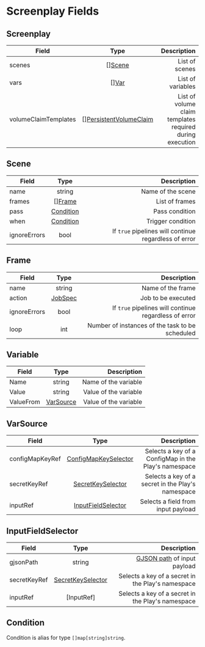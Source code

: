 # Screenplay Fields

## Screenplay
| Field                |            Type            |                                              Description |
|----------------------|:--------------------------:|---------------------------------------------------------:|
| scenes               |         \[][Scene]         |                                           List of scenes |
| vars                 |          \[][Var]          |                                        List of variables |
| volumeClaimTemplates | \[][PersistentVolumeClaim] | List of volume claim templates required during execution |

## Scene
| Field        |    Type     |                                           Description |
|--------------|:-----------:|------------------------------------------------------:|
| name         |   string    |                                     Name of the scene |
| frames       | \[][Frame]  |                                        List of frames |
| pass         | [Condition] |                                        Pass condition |
| when         | [Condition] |                                     Trigger condition |
| ignoreErrors |    bool     | If `true` pipelines will continue regardless of error |

## Frame
| Field        |   Type    |                                           Description |
|--------------|:---------:|------------------------------------------------------:|
| name         |  string   |                                     Name of the frame |
| action       | [JobSpec] |                                    Job to be executed |
| ignoreErrors |   bool    | If `true` pipelines will continue regardless of error |
| loop         |    int    |       Number of instances of the task to be scheduled |

## Variable
| Field     |    Type     |           Description |
|-----------|:-----------:|----------------------:|
| Name      |   string    |  Name of the variable |
| Value     |   string    | Value of the variable |
| ValueFrom | [VarSource] | Value of the variable |

## VarSource

| Field           |          Type          |                                          Description |
|-----------------|:----------------------:|-----------------------------------------------------:|
| configMapKeyRef | [ConfigMapKeySelector] | Selects a key of a ConfigMap in the Play's namespace |
| secretKeyRef    |  [SecretKeySelector]   |    Selects a key of a secret in the Play's namespace |
| inputRef        |  [InputFieldSelector]  |                   Selects a field from input payload |

## InputFieldSelector
| Field        |        Type         |                                       Description |
|--------------|:-------------------:|--------------------------------------------------:|
| gjsonPath    |       string        |          [GJSON path][gjsonpath] of input payload |
| secretKeyRef | [SecretKeySelector] | Selects a key of a secret in the Play's namespace |
| inputRef     |     [InputRef]      | Selects a key of a secret in the Play's namespace |

## Condition
Condition is alias for type `[]map[string]string`.

[Scene]: #scene
[Frame]: #frame
[JobSpec]: https://kubernetes.io/docs/reference/generated/kubernetes-api/v1.17/#jobspec-v1-batch
[Condition]: #condition
[Var]: #variable
[VarSource]: #varsource
[InputFieldSelector]: #InputFieldSelector
[ConfigMapKeySelector]: https://kubernetes.io/docs/reference/generated/kubernetes-api/v1.17/#configmapkeyselector-v1-core
[SecretKeySelector]: https://kubernetes.io/docs/reference/generated/kubernetes-api/v1.17/#secretkeyselector-v1-core
[gjsonpath]: https://github.com/tidwall/gjson#path-syntax
[PersistentVolumeClaim]: https://kubernetes.io/docs/reference/generated/kubernetes-api/v1.17/#persistentvolumeclaim-v1-core
